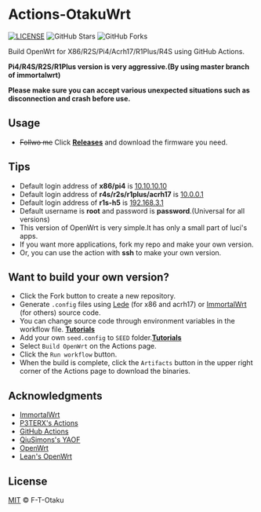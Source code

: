 # Actions-OtakuWrt

[![LICENSE](https://img.shields.io/github/license/mashape/apistatus.svg?style=flat-square&label=LICENSE)](https://github.com/F-T-Otaku/Actions-OtakuWrt/blob/main/LICENSE)
![GitHub Stars](https://img.shields.io/github/stars/F-T-Otaku/Actions-OtakuWrt.svg?style=flat-square&label=Stars&logo=github)
![GitHub Forks](https://img.shields.io/github/forks/F-T-Otaku/Actions-OtakuWrt.svg?style=flat-square&label=Forks&logo=github)

Build OpenWrt for X86/R2S/Pi4/Acrh17/R1Plus/R4S using GitHub Actions.

**Pi4/R4S/R2S/R1Plus version is very aggressive.(By using master branch of immortalwrt)**

**Please make sure you can accept various unexpected situations such as disconnection and crash before use.**

## Usage

- ~~Follwo me~~ Click [**Releases**](https://github.com/F-T-Otaku/Actions-OtakuWrt/releases) and download the firmware you need.

## Tips

- Default login address of **x86/pi4** is [10.10.10.10](10.10.10.10)
- Default login address of **r4s/r2s/r1plus/acrh17** is [10.0.0.1](10.0.0.1)
- Default login address of **r1s-h5** is [192.168.3.1](192.168.3.1)
- Default username is **root** and password is **password**.(Universal for all versions)
- This version of OpenWrt is very simple.lt has only a small part of luci's apps.
- If you want more applications, fork my repo and make your own version.
- Or, you can use the action with **ssh** to make your own version.

## Want to build your own version?

- Click the Fork button to create a new repository.
- Generate `.config` files using [Lede](https://github.com/coolsnowwolf/lede) (for x86 and acrh17) or [ImmortalWrt](https://github.com/immortalwrt/immortalwrt/tree/master) (for others) source code. 
- You can change source code through environment variables in the workflow file. [**Tutorials**](https://p3terx.com/archives/build-openwrt-with-github-actions.html)
- Add your own `seed.config` to `SEED` folder.[**Tutorials**](https://github.com/coolsnowwolf/lede/issues/2288)
- Select `Build OpenWrt` on the Actions page.
- Click the `Run workflow` button.
- When the build is complete, click the `Artifacts` button in the upper right corner of the Actions page to download the binaries.

## Acknowledgments

- [ImmortalWrt](https://github.com/immortalwrt/immortalwrt)
- [P3TERX's Actions](https://github.com/P3TERX/Actions-OpenWrt)
- [GitHub Actions](https://github.com/features/actions)
- [QiuSimons's YAOF](https://github.com/QiuSimons/YAOF)
- [OpenWrt](https://github.com/openwrt/openwrt)
- [Lean's OpenWrt](https://github.com/coolsnowwolf/lede)

## License

[MIT](https://github.com/F-T-Otaku/Actions-OtakuWrt/blob/main/LICENSE) © F-T-Otaku
